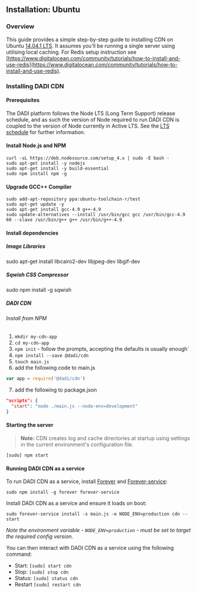 ## Installation: Ubuntu

### Overview

This guide provides a simple step-by-step guide to installing CDN on Ubuntu [14.04.1 LTS](http://releases.ubuntu.com/14.04.1/).
It assumes you'll be running a single server using utilising local caching. For Redis setup instruction
see [https://www.digitalocean.com/community/tutorials/how-to-install-and-use-redis](https://www.digitalocean.com/community/tutorials/how-to-install-and-use-redis).

### Installing DADI CDN

#### Prerequisites

The DADI platform follows the Node LTS (Long Term Support) release schedule, and as such
the version of Node required to run DADI CDN is coupled to the version of Node
currently in Active LTS. See the [LTS schedule](https://github.com/nodejs/LTS) for
further information.

#### Install Node.js and NPM

```shell
curl -sL https://deb.nodesource.com/setup_4.x | sudo -E bash -
sudo apt-get install -y nodejs
sudo apt-get install -y build-essential
sudo npm install npm -g
```

#### Upgrade GCC++ Compiler

```shell
sudo add-apt-repository ppa:ubuntu-toolchain-r/test
sudo apt-get update -y
sudo apt-get install gcc-4.9 g++-4.9
sudo update-alternatives --install /usr/bin/gcc gcc /usr/bin/gcc-4.9 60 --slave /usr/bin/g++ g++ /usr/bin/g++-4.9
```

#### Install dependencies

##### Image Libraries

sudo apt-get install libcairo2-dev libjpeg-dev libgif-dev

##### Sqwish CSS Compressor

sudo npm install -g sqwish

##### DADI CDN

###### Install from NPM

1. `mkdir my-cdn-app`
2. `cd my-cdn-app`
3. `npm init` - follow the prompts, accepting the defaults is usually enough`
4. `npm install --save @dadi/cdn`
5. `touch main.js`
6. add the following code to main.js
```js
var app = require('@dadi/cdn')
```
7. add the following to package.json
```json
"scripts": {
  "start": "node ./main.js --node-env=development"
}
```

#### Starting the server

> **Note:** CDN creates log and cache directories at startup using settings in the current environment's configuration file.

`[sudo] npm start`

#### Running DADI CDN as a service

To run DADI CDN as a service, install [Forever](https://github.com/nodejitsu/forever) and [Forever-service](https://github.com/zapty/forever-service):

`sudo npm install -g forever forever-service`

Install DADI CDN as a service and ensure it loads on boot:

`sudo forever-service install -s main.js -e NODE_ENV=production cdn --start`

_Note the environment variable - `NODE_ENV=production` - must be set to target the required config version._

You can then interact with DADI CDN as a service using the following command:

- Start: `[sudo] start cdn`
- Stop: `[sudo] stop cdn`
- Status: `[sudo] status cdn`
- Restart `[sudo] restart cdn`
